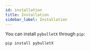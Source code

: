```yaml
---
id: installation
title: Installation
sidebar_label: Installation
---
```


You can install `pybulletX` through `pip`:
```python
pip install pybulletX
```
